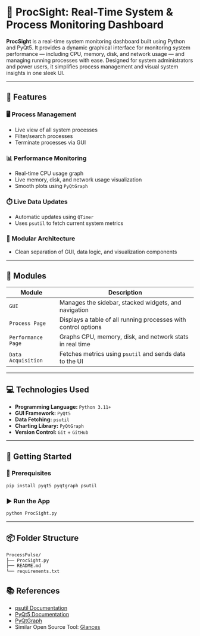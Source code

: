 # 🚀 ProcSight: Real-Time System & Process Monitoring Dashboard

**ProcSight** is a real-time system monitoring dashboard built using Python and PyQt5. It provides a dynamic graphical interface for monitoring system performance — including CPU, memory, disk, and network usage — and managing running processes with ease. Designed for system administrators and power users, it simplifies process management and visual system insights in one sleek UI.

---

## 🧠 Features

### 🖥️ Process Management
- Live view of all system processes
- Filter/search processes
- Terminate processes via GUI

### 📊 Performance Monitoring
- Real-time CPU usage graph
- Live memory, disk, and network usage visualization
- Smooth plots using `PyQtGraph`

### ⏱️ Live Data Updates
- Automatic updates using `QTimer`
- Uses `psutil` to fetch current system metrics

### 🔀 Modular Architecture
- Clean separation of GUI, data logic, and visualization components

---

## 🧩 Modules

| Module | Description |
|--------|-------------|
| `GUI` | Manages the sidebar, stacked widgets, and navigation |
| `Process Page` | Displays a table of all running processes with control options |
| `Performance Page` | Graphs CPU, memory, disk, and network stats in real time |
| `Data Acquisition` | Fetches metrics using `psutil` and sends data to the UI |

---

## 💻 Technologies Used

- **Programming Language:** `Python 3.11+`
- **GUI Framework:** `PyQt5`
- **Data Fetching:** `psutil`
- **Charting Library:** `PyQtGraph`
- **Version Control:** `Git` + `GitHub`

---

## 🚀 Getting Started

### 🔧 Prerequisites
```bash
pip install pyqt5 pyqtgraph psutil
```

### ▶️ Run the App
```bash
python ProcSight.py
```

---

## 📦 Folder Structure
```bash
ProcessPulse/
├── ProcSight.py
├── README.md
└── requirements.txt
```

## 📚 References
- [psutil Documentation](https://psutil.readthedocs.io/)
- [PyQt5 Documentation](https://doc.qt.io/qtforpython/)
- [PyQtGraph](http://www.pyqtgraph.org/)
- Similar Open Source Tool: [Glances](https://nicolargo.github.io/glances/)

